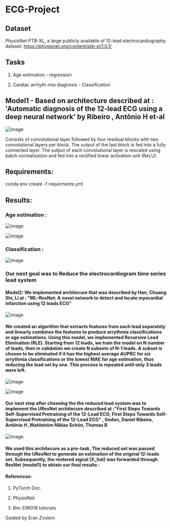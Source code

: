 # ECG-Project
## Dataset
PhysioNet PTB-XL, a large publicly available of 12-lead electrocardiography dataset:
https://physionet.org/content/ptb-xl/1.0.1/
## Tasks
1. Age estimation - regression 

2. Cardiac arrhyth-mia diagnosis - Classification 
## Model1 - Based on architecture described at : 'Automatic diagnosis of the 12-lead ECG using a deep neural network' by Ribeiro , Antônio H et-al
![image](https://user-images.githubusercontent.com/112961476/210334307-cc42f997-f1b6-4bc0-b2a7-2e346646ec68.png)

Consists of convolutional layer followed by four residual blocks with two convolutional layers per block. The output of the last block is fed into a fully connected layer. The output of each convolutional layer is rescaled using batch normalization and fed into a rectified linear activation unit (ReLU).

## Requirements:
conda env create -f requirments.yml

## Results:
### Age estimation :

![image](https://user-images.githubusercontent.com/112961476/213423666-4d6d5621-66f4-4c12-b935-a7472c1162a7.png)

![image](https://user-images.githubusercontent.com/112961476/212991609-fcd48f0f-bbb1-4847-a765-2e58552c1746.png)


### Classification :

![image](https://user-images.githubusercontent.com/112961476/213377444-e62ed994-8f18-4125-a7a8-bcde989da7d1.png)


### Our next goal was to Reduce the electrocardiogram time series lead system
#### Model2: We implemented architecure that was described by Han, Chuang Shi, Li at : "ML–ResNet: A novel network to detect and locate myocardial infarction using 12 leads ECG"

![image](https://github.com/RashtyShahar/ECG-Project/assets/112961476/7c20b482-7001-4a9b-b581-685ab81ba5aa)

#### We created an algorithm that extracts features from each lead separately and linearly combines the features to produce arrythmia classifications or age estimations. Using this model, we implemented Recursive Lead Elimination (RLE). Starting from 12 leads, we train the model on N number of leads, then in validation we create N subsets of N-1 leads. A subset is chosen to be eliminated if it has the highest average AUPRC for six arrythmia classifications or the lowest MAE for age estimation, thus reducing the lead set by one. This process is repeated until only 3 leads were left. 

![image](https://github.com/RashtyShahar/ECG-Final-Project/assets/112961476/23d44e58-c150-4443-8e7b-02b937b6832d)


![image](https://github.com/RashtyShahar/ECG-Final-Project/assets/112961476/10d120ea-a643-4c24-a082-4b4760611b9a)







#### Our next step after choseing the the reduced lead system was to implement the UResNet architecure described at :"First Steps Towards Self-Supervised Pretraining of the 12-Lead ECG; First Steps Towards Self-Supervised Pretraining of the 12-Lead ECG" , Gedon, Daniel Ribeiro, Antônio H ,Wahlström Niklas Schön, Thomas B
![image](https://github.com/RashtyShahar/ECG-Project/assets/112961476/9657e026-a874-4291-b3bb-9b0f0ad5b6c1)

#### We used this architecure as a pre-task, The reduced set was passed through the UResNet to generate an estimation of the original 12-leads set. Subsequently, the restored signal (X_hat) was forwarded through ResNet (model1) to obtain our final results :




####  References:
1. PyTorch Doc.

2. PhysioNet

3. Bm-336018 tutorials



Guided by Eran Zvuloni
